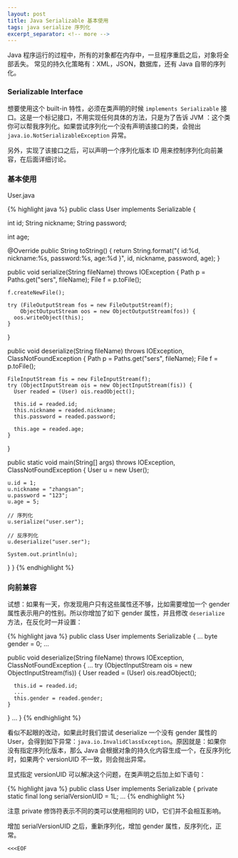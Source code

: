 ```yaml
---
layout: post
title: Java Serializable 基本使用
tags: java serialize 序列化
excerpt_separator: <!-- more -->
---
```


Java 程序运行的过程中，所有的对象都在内存中，一旦程序重启之后，对象将全部丢失。
常见的持久化策略有：XML，JSON，数据库，还有 Java 自带的序列化。

<!-- more -->

### Serializable Interface

想要使用这个 built-in 特性，必须在类声明的时候 `implements Serializable` 接口。这是一个标记接口，不用实现任何具体的方法，只是为了告诉 JVM ：这个类你可以帮我序列化。如果尝试序列化一个没有声明该接口的类，会抛出 `java.io.NotSerializableException` 异常。

另外，实现了该接口之后，可以声明一个序列化版本 ID 用来控制序列化向前兼容，在后面详细讨论。

### 基本使用

User.java

{% highlight java %}
public class User implements Serializable {

  int id;
  String nickname;
  String password;

  int age;

  @Override
  public String toString() {
    return String.format("{ id:%d, nickname:%s, password:%s, age:%d }",
      id, nickname, password, age);
  }

  public void serialize(String fileName) throws IOException {
    Path p = Paths.get("sers", fileName);
    File f = p.toFile();

    f.createNewFile();

    try (FileOutputStream fos = new FileOutputStream(f);
        ObjectOutputStream oos = new ObjectOutputStream(fos)) {
      oos.writeObject(this);
    }
  }

  public void deserialize(String fileName) throws IOException,
    ClassNotFoundException {
    Path p = Paths.get("sers", fileName);
    File f = p.toFile();

    FileInputStream fis = new FileInputStream(f);
    try (ObjectInputStream ois = new ObjectInputStream(fis)) {
      User readed = (User) ois.readObject();

      this.id = readed.id;
      this.nickname = readed.nickname;
      this.password = readed.password;
      
      this.age = readed.age;
    }
  }
 
  public static void main(String[] args) throws IOException, 
    ClassNotFoundException {
    User u = new User();

    u.id = 1;
    u.nickname = "zhangsan";
    u.password = "123";
    u.age = 5;

    // 序列化
    u.serialize("user.ser");

    // 反序列化
    u.deserialize("user.ser");

    System.out.println(u);
  }
}
{% endhighlight %}

### 向前兼容

试想：如果有一天，你发现用户只有这些属性还不够，比如需要增加一个 gender 属性表示用户的性别。所以你增加了如下 gender 属性，并且修改 `deserialize` 方法，在反化时一并设置：

{% highlight java %}
public class User implements Serializable {
  ...
  byte gender = 0;
  ...

  public void deserialize(String fileName) throws IOException, 
    ClassNotFoundException {
    ...
    try (ObjectInputStream ois = new ObjectInputStream(fis)) {
      User readed = (User) ois.readObject();

      this.id = readed.id;
      ...
      this.gender = readed.gender;
    }
  }
  ...
}
{% endhighlight %}

看似不起眼的改动，如果此时我们尝试 deserialize 一个没有 gender 属性的 User，会得到如下异常：`java.io.InvalidClassException`。原因就是：如果你没有指定序列化版本，那么 Java 会根据对象的持久化内容生成一个，在反序列化时，如果两个 versionUID 不一致，则会抛出异常。

显式指定 versionUID 可以解决这个问题，在类声明之后加上如下语句：

{% highlight java %}
public class User implements Serializable {
  private static final long serialVersionUID = 1L;
  ...
{% endhighlight %}

注意 private 修饰符表示不同的类可以使用相同的 UID，它们并不会相互影响。

增加 serialVersionUID 之后，重新序列化，增加 gender 属性，反序列化，正常。

`<<<EOF`